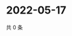 # 2022-05-17

共 0 条

<!-- BEGIN WEIBO -->
<!-- 最后更新时间 Tue May 17 2022 09:05:07 GMT+0800 (China Standard Time) -->

<!-- END WEIBO -->
